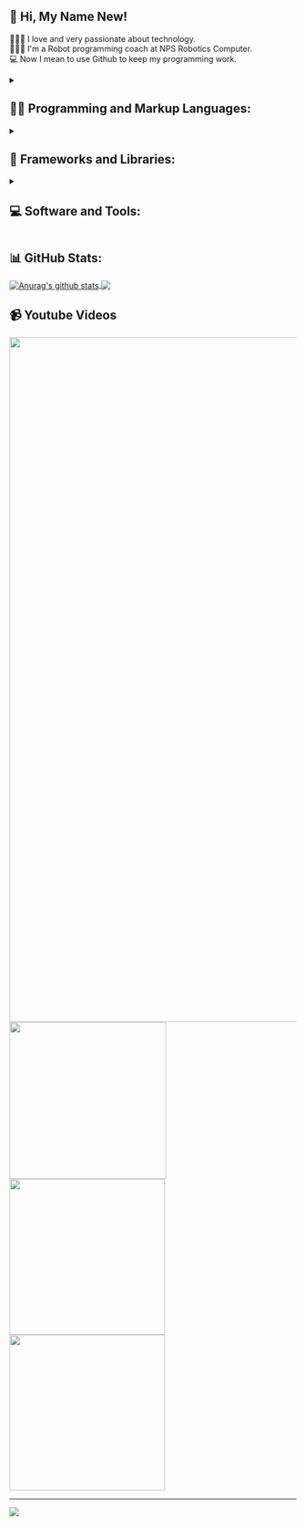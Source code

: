## 👋 Hi, My Name New!
👨🏻‍💻 I love and very passionate about technology.<br/>
🧑🏻‍🎓 I'm a Robot programming coach at NPS Robotics Computer.<br/>
💻 Now I mean to use Github to keep my programming work.<br/>
<details close> 
  <summary><h2>👨‍💻 Programming and Markup Languages:</h2></summary>
  <div align="left">
    <img src="https://cdn.jsdelivr.net/gh/devicons/devicon/icons/c/c-original.svg" height="40" alt="c logo"  />
    <img width="12" />
    <img src="https://cdn.jsdelivr.net/gh/devicons/devicon/icons/cplusplus/cplusplus-original.svg" height="40" alt="cplusplus logo"  />
    <img width="12" />
    <img src="https://cdn.jsdelivr.net/gh/devicons/devicon/icons/python/python-original.svg" height="40" alt="python logo"  />
    <img width="12" />
    <img src="https://cdn.jsdelivr.net/gh/devicons/devicon/icons/html5/html5-original.svg" height="40" alt="html5 logo"  />
    <img width="12" />
    <img src="https://cdn.jsdelivr.net/gh/devicons/devicon/icons/css3/css3-original.svg" height="40" alt="css3 logo"  />
    <img width="12" />
    <img src="https://cdn.jsdelivr.net/gh/devicons/devicon/icons/java/java-original.svg" height="40" alt="java logo"  />
    <img width="12" />
    <img src="https://cdn.jsdelivr.net/gh/devicons/devicon/icons/javascript/javascript-original.svg" height="40" alt="javascript logo"  />
  </div>
</details>

<details close> 
  <summary><h2>🧰 Frameworks and Libraries:</h2></summary>
  <div align="left">
    <img src="https://cdn.jsdelivr.net/gh/devicons/devicon/icons/opencv/opencv-original.svg" height="40" alt="opencv logo"  />
    <img width="12" />
    <img src="https://cdn.jsdelivr.net/gh/devicons/devicon/icons/numpy/numpy-original.svg" height="40" alt="numpy logo"  />
    <img width="12" />
    <img src="https://cdn.jsdelivr.net/gh/devicons/devicon/icons/pandas/pandas-original.svg" height="40" alt="pandas logo"  />
    <img width="12" />
    <img src="https://cdn.jsdelivr.net/gh/devicons/devicon/icons/pytorch/pytorch-original.svg" height="40" alt="pytorch logo"  />
    <img width="12" />
    <img src="https://cdn.jsdelivr.net/gh/devicons/devicon/icons/tensorflow/tensorflow-original.svg" height="40" alt="tensorflow logo"  />
  </div>
</details>

<details close> 
  <summary><h2>💻 Software and Tools:</h2></summary>
  <div align="left">
    <img src="https://cdn.simpleicons.org/arduino/00979D" height="40" alt="arduino logo"  />
    <img width="12" />
    <img src="https://cdn.jsdelivr.net/gh/devicons/devicon/icons/androidstudio/androidstudio-original.svg" height="40" alt="androidstudio logo"  />
    <img width="12" />
    <img src="https://cdn.jsdelivr.net/gh/devicons/devicon/icons/vscode/vscode-original.svg" height="40" alt="vscode logo"  />
    <img width="12" />
    <img src="https://cdn.jsdelivr.net/gh/devicons/devicon/icons/pycharm/pycharm-original.svg" height="40" alt="pycharm logo"  />
    <img width="12" />
    <img src="https://cdn.jsdelivr.net/gh/devicons/devicon/icons/anaconda/anaconda-original.svg" height="40" alt="anaconda logo"  />
    <img width="12" />
    <img src="https://cdn.simpleicons.org/stackoverflow/F58025" height="40" alt="stackoverflow logo"  />
    <img width="12" />
    <img src="https://cdn.jsdelivr.net/gh/devicons/devicon/icons/blender/blender-original.svg" height="40" alt="blender logo"  />
    <img width="12" />
  </div>
</details>

## 📊 GitHub Stats:
<a href="https://github.com/anuraghazra/github-readme-stats"> <img align="center" src="https://github-readme-stats.vercel.app/api?username=anuraghazra&show_icons=true&include_all_commits=true&theme=buefy&hide_border=true" alt="Anurag's github stats" />  </a>
<a href="https://github.com/anuraghazra/github-readme-stats"> <img align="center" src="https://github-readme-stats.vercel.app/api/top-langs/?username=anuraghazra&layout=compact&theme=buefy&hide_border=true" />  </a>

## 📹 Youtube Videos
<picture>
  <img src="https://yt3.googleusercontent.com/SfkRHbjMo1B3HbAoskEJ-tQE0jAwAsairZXf87WkvnVQmv-4Wi1Jgu1ze3TSsle0bjoQxSjI=w2560-fcrop64=1,00005a57ffffa5a8-k-c0xffffffff-no-nd-rj", width = "1200">
</picture>

<a href="https://youtu.be/jEzgsbC-CpI?si=gPlMXCXD6yiOHtoh" target="_blank">
  <picture>
    <img src="https://i.ytimg.com/vi/jEzgsbC-CpI/hqdefault.jpg?sqp=-oaymwEcCNACELwBSFXyq4qpAw4IARUAAIhCGAFwAcABBg==&rs=AOn4CLBbL681S0nX1tc4YwkyiGdubi4NgA", width="275">
  </picture>
</a>

<a href="https://youtu.be/A_g0Ooa0YvA?si=0uAqCFvh9fTHL5zz" target="_blank">
  <picture>
    <img src="https://i.ytimg.com/vi/5FN2fPwHB90/hqdefault.jpg?sqp=-oaymwEcCNACELwBSFXyq4qpAw4IARUAAIhCGAFwAcABBg==&rs=AOn4CLDKgcudFYGf3sWZPs1NXsDrbTwMRA", width="273">
  </picture>
</a>

<a href="https://youtu.be/5FN2fPwHB90?si=98SiB7yhmWvy3fPG" target="_blank">
  <picture>
    <img src="https://i.ytimg.com/vi/A_g0Ooa0YvA/hqdefault.jpg?sqp=-oaymwEcCNACELwBSFXyq4qpAw4IARUAAIhCGAFwAcABBg==&rs=AOn4CLD1ZY_JzGZWJFZZEFGITMRkUFaIPg", width="273">
  </picture>
</a>

---
[![](https://visitcount.itsvg.in/api?id=Nopasin&icon=2&color=0)](https://visitcount.itsvg.in)

<!-- Proudly created with GPRM ( https://gprm.itsvg.in ) -->
